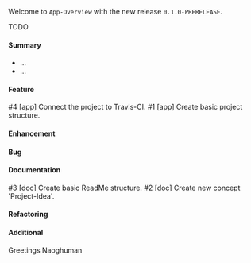 Welcome to `App-Overview` with the new release `0.1.0-PRERELEASE`.

TODO



#### Summary
* ...
* ...



#### Feature
#4 [app] Connect the project to Travis-CI.
#1 [app] Create basic project structure.



#### Enhancement



#### Bug



#### Documentation
#3 [doc] Create basic ReadMe structure.
#2 [doc] Create new concept 'Project-Idea'.



#### Refactoring



#### Additional



Greetings
Naoghuman



[//]: # (Issues which will be integrated in this release)



[//]: # (Links)
